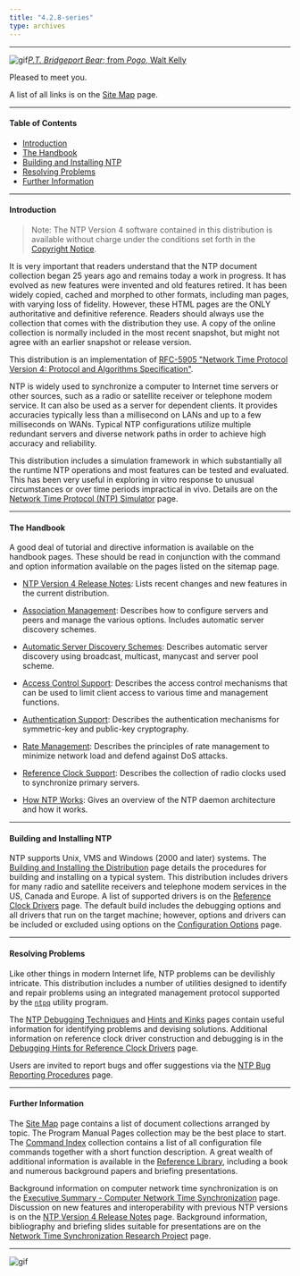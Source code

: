 ```yaml
---
title: "4.2.8-series"
type: archives
---
```


* * *

![gif](/documentation/pic/barnstable.gif)[_P.T. Bridgeport Bear_; from _Pogo_, Walt Kelly](/reflib/pictures/)

Pleased to meet you.

A list of all links is on the [Site Map](/documentation/4.2.8-series/sitemap/) page.

* * *

#### Table of Contents

*   [Introduction](/documentation/4.2.8-series/#introduction)
*   [The Handbook](/documentation/4.2.8-series/#the-handbook)
*   [Building and Installing NTP](/documentation/4.2.8-series/#building-and-installing-ntp)
*   [Resolving Problems](/documentation/4.2.8-series/#resolving-problems)
*   [Further Information](/documentation/4.2.8-series/#further-information)

* * *

#### Introduction

> Note: The NTP Version 4 software contained in this distribution is available without charge under the conditions set forth in the [Copyright Notice](/documentation/4.2.8-series/copyright/).

It is very important that readers understand that the NTP document collection began 25 years ago and remains today a work in progress. It has evolved as new features were invented and old features retired. It has been widely copied, cached and morphed to other formats, including man pages, with varying loss of fidelity. However, these HTML pages are the ONLY authoritative and definitive reference. Readers should always use the collection that comes with the distribution they use. A copy of the online collection is normally included in the most recent snapshot, but might not agree with an earlier snapshot or release version.

This distribution is an implementation of [RFC-5905 "Network Time Protocol Version 4: Protocol and Algorithms Specification"](/reflib/rfc/rfc5905.txt).

NTP is widely used to synchronize a computer to Internet time servers or other sources, such as a radio or satellite receiver or telephone modem service. It can also be used as a server for dependent clients. It provides accuracies typically less than a millisecond on LANs and up to a few milliseconds on WANs. Typical NTP configurations utilize multiple redundant servers and diverse network paths in order to achieve high accuracy and reliability.

This distribution includes a simulation framework in which substantially all the runtime NTP operations and most features can be tested and evaluated. This has been very useful in exploring in vitro response to unusual circumstances or over time periods impractical in vivo. Details are on the [Network Time Protocol (NTP) Simulator](/documentation/4.2.8-series/ntpdsim/) page.

* * *

#### The Handbook

A good deal of tutorial and directive information is available on the handbook pages. These should be read in conjunction with the command and option information available on the pages listed on the sitemap page.

* [NTP Version 4 Release Notes](/documentation/4.2.8-series/release/): Lists recent changes and new features in the current distribution.

* [Association Management](/documentation/4.2.8-series/assoc/): Describes how to configure servers and peers and manage the various options. Includes automatic server discovery schemes.

* [Automatic Server Discovery Schemes](/documentation/4.2.8-series/discover/): Describes automatic server discovery using broadcast, multicast, manycast and server pool scheme.

* [Access Control Support](/documentation/4.2.8-series/access/): Describes the access control mechanisms that can be used to limit client access to various time and management functions.

* [Authentication Support](/documentation/4.2.8-series/authentic/): Describes the authentication mechanisms for symmetric-key and public-key cryptography.

* [Rate Management](/documentation/4.2.8-series/rate/): Describes the principles of rate management to minimize network load and defend against DoS attacks.

* [Reference Clock Support](/documentation/4.2.8-series/refclock/): Describes the collection of radio clocks used to synchronize primary servers.

* [How NTP Works](/documentation/4.2.8-series/warp/): Gives an overview of the NTP daemon architecture and how it works.

* * *

#### Building and Installing NTP

NTP supports Unix, VMS and Windows (2000 and later) systems. The [Building and Installing the Distribution](/documentation/4.2.8-series/build/) page details the procedures for building and installing on a typical system. This distribution includes drivers for many radio and satellite receivers and telephone modem services in the US, Canada and Europe. A list of supported drivers is on the [Reference Clock Drivers](/documentation/4.2.8-series/refclock/) page. The default build includes the debugging options and all drivers that run on the target machine; however, options and drivers can be included or excluded using options on the [Configuration Options](/documentation/4.2.8-series/config/) page.

* * *

#### Resolving Problems

Like other things in modern Internet life, NTP problems can be devilishly intricate. This distribution includes a number of utilities designed to identify and repair problems using an integrated management protocol supported by the [<code>ntpq</code>](/documentation/4.2.8-series/ntpq/) utility program.

The [NTP Debugging Techniques](/documentation/4.2.8-series/debug/) and [Hints and Kinks](/documentation/4.2.8-series/hints/) pages contain useful information for identifying problems and devising solutions. Additional information on reference clock driver construction and debugging is in the [Debugging Hints for Reference Clock Drivers](/documentation/4.2.8-series/rdebug/) page.

Users are invited to report bugs and offer suggestions via the [NTP Bug Reporting Procedures](/documentation/4.2.8-series/bugs/) page.

* * *

#### Further Information

The [Site Map](/documentation/4.2.8-series/sitemap/) page contains a list of document collections arranged by topic. The Program Manual Pages collection may be the best place to start. The [Command Index](/documentation/4.2.8-series/comdex/) collection contains a list of all configuration file commands together with a short function description. A great wealth of additional information is available in the [Reference Library](/reflib/), including a book and numerous background papers and briefing presentations.

Background information on computer network time synchronization is on the [Executive Summary - Computer Network Time Synchronization](/reflib/exec/) page. Discussion on new features and interoperability with previous NTP versions is on the [NTP Version 4 Release Notes](/documentation/4.2.8-series/release/) page. Background information, bibliography and briefing slides suitable for presentations are on the [Network Time Synchronization Research Project](/reflib/ntp/) page.

* * *

![gif](/documentation/pic/pogo1a.gif)